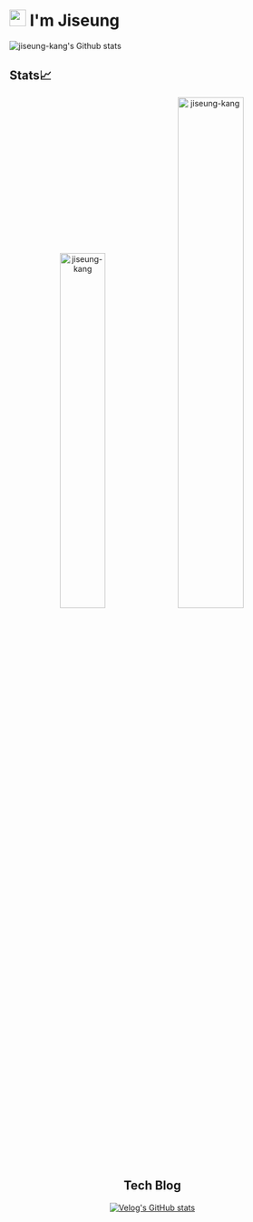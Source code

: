 # <img src="https://github.com/TheDudeThatCode/TheDudeThatCode/blob/master/Assets/Hi.gif" width="29px"> I'm Jiseung
![jiseung-kang's Github stats](https://github-profile-summary-cards.vercel.app/api/cards/profile-details?username=jiseung-kang&theme=nord_bright)


## Stats📈 
<p align="center"> <img width="40%" src="https://github-readme-stats.vercel.app/api/top-langs?username=jiseung-kang&show_icons=true&theme=nord_bright&title_color=ff8000&text_color=ffffff&bg_color=6a6a6a&locale=en&layout=compact&hide_border=true" alt="jiseung-kang" />  <img width="48%" src="https://github-readme-stats.vercel.app/api?username=jiseung-kang&show_icons=true&theme=nord_bright&title_color=ff8000&text_color=ffffff&bg_color=6a6a6a&locale=en&hide_border=true" alt="jiseung-kang" />

  

<div align="center">
  
 
  <h2>Tech Blog</h2>

  [![Velog's GitHub stats](https://velog-readme-stats.vercel.app/api?name=jiseung)](https://velog.io/@jiseung)

</div>
